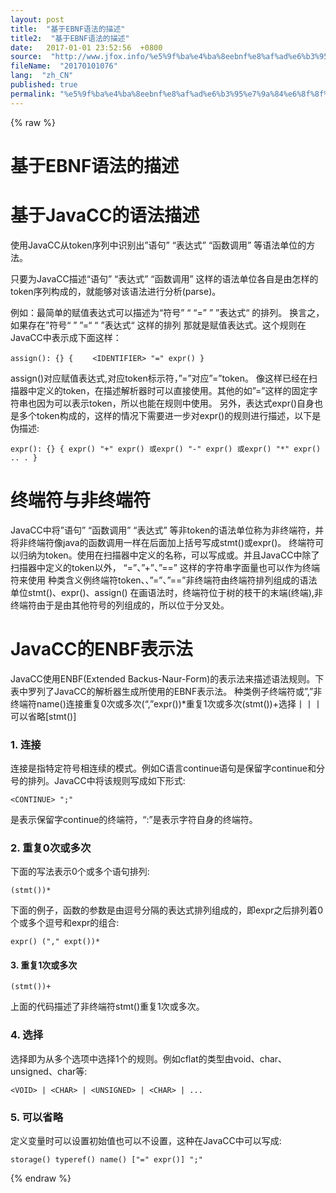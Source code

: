 ```yaml
---
layout: post
title:  "基于EBNF语法的描述"
title2:  "基于EBNF语法的描述"
date:   2017-01-01 23:52:56  +0800
source:  "http://www.jfox.info/%e5%9f%ba%e4%ba%8eebnf%e8%af%ad%e6%b3%95%e7%9a%84%e6%8f%8f%e8%bf%b0.html"
fileName:  "20170101076"
lang:  "zh_CN"
published: true
permalink: "%e5%9f%ba%e4%ba%8eebnf%e8%af%ad%e6%b3%95%e7%9a%84%e6%8f%8f%e8%bf%b0.html"
---
```

{% raw %}
# 基于EBNF语法的描述 


# 基于JavaCC的语法描述

使用JavaCC从token序列中识别出”语句” “表达式” “函数调用” 等语法单位的方法。

只要为JavaCC描述“语句” “表达式” “函数调用” 这样的语法单位各自是由怎样的token序列构成的，就能够对该语法进行分析(parse)。

例如：最简单的赋值表达式可以描述为“符号” “ “=” ” ”表达式“ 的排列。 换言之， 如果存在”符号“ ” ”=“ “ ”表达式“ 这样的排列 那就是赋值表达式。这个规则在JavaCC中表示成下面这样：

    assign(): {} { 　　<IDENTIFIER> "=" expr() } 

  assign()对应赋值表达式,<IDENTIFIER>对应token标示符，”=”对应”=”token。
像<IDENTIFIER>这样已经在扫描器中定义的token，在描述解析器时可以直接使用。其他的如”=”这样的固定字符串也因为可以表示token，所以也能在规则中使用。 另外，表达式expr()自身也是多个token构成的，这样的情况下需要进一步对expr()的规则进行描述，以下是伪描述:

    expr(): {} { expr() "+" expr() 或expr() "-" expr() 或expr() "*" expr() .. . } 

# 终端符与非终端符

JavaCC中将”语句” “函数调用” “表达式” 等非token的语法单位称为非终端符，并将非终端符像java的函数调用一样在后面加上括号写成stmt()或expr()。
终端符可以归纳为token。使用在扫描器中定义的名称，可以写成<INDENTIFIER>或<LONG>。并且JavaCC中除了扫描器中定义的token以外， “=”、”+”、”==” 这样的字符串字面量也可以作为终端符来使用
种类含义例终端符token<IDENTIFIER>、<LONG>、”=”、”==”非终端符由终端符排列组成的语法单位stmt()、expr()、assign()
在画语法时，终端符位于树的枝干的末端(终端),非终端符由于是由其他符号的列组成的，所以位于分叉处。

# JavaCC的ENBF表示法

JavaCC使用ENBF(Extended Backus-Naur-Form)的表示法来描述语法规则。下表中罗列了JavaCC的解析器生成所使用的EBNF表示法。
种类例子终端符<IDENTIFIER>或”,”非终端符name()连接<UNISGNED><LONG>重复0次或多次(“,”expr())*重复1次或多次(stmt())+选择<CHAR>丨<SHORT>丨<INT>丨<LONG>可以省略[<ELSE>stmt()]
### 1. 连接

连接是指特定符号相连续的模式。例如C语言continue语句是保留字continue和分号的排列。JavaCC中将该规则写成如下形式:

    <CONTINUE> ";" 

<CONTINUE>是表示保留字continue的终端符，“:”是表示字符自身的终端符。

### 2. 重复0次或多次

下面的写法表示0个或多个语句排列:

    (stmt())* 

下面的例子，函数的参数是由逗号分隔的表达式排列组成的，即expr之后排列着0个或多个逗号和expr的组合:

    expr() ("," expt())* 

#### 3. 重复1次或多次

    (stmt())+ 

上面的代码描述了非终端符stmt()重复1次或多次。

### 4. 选择

选择即为从多个选项中选择1个的规则。例如cflat的类型由void、char、unsigned、char等:

    <VOID> | <CHAR> | <UNSIGNED> | <CHAR> | ... 

### 5. 可以省略

定义变量时可以设置初始值也可以不设置，这种在JavaCC中可以写成:

    storage() typeref() name() ["=" expr()] ";"
{% endraw %}
